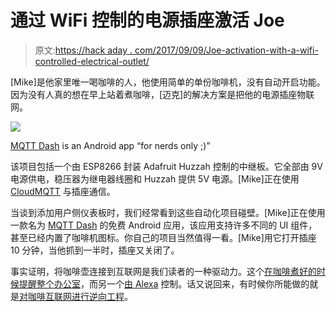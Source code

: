 # 通过 WiFi 控制的电源插座激活 Joe

> 原文:[https://hack aday . com/2017/09/09/Joe-activation-with-a-wifi-controlled-electrical-outlet/](https://hackaday.com/2017/09/09/joe-activation-with-a-wifi-controlled-electrical-outlet/)

[Mike]是他家里唯一喝咖啡的人，他使用简单的单份咖啡机，没有自动开启功能。因为没有人真的想在早上站着煮咖啡，[迈克]的解决方案是把他的电源插座物联网。

![](../Images/93d89dec1f47e362411b3e25194f6ae5.png)

[MQTT Dash](https://play.google.com/store/apps/details?id=net.routix.mqttdash&hl=en) is an Android app “for nerds only ;)”

该项目包括一个由 ESP8266 封装 Adafruit Huzzah 控制的中继板。它全部由 9V 电源供电，稳压器为继电器线圈和 Huzzah 提供 5V 电源。[Mike]正在使用 [CloudMQTT](https://www.cloudmqtt.com/) 与插座通信。

当谈到添加用户侧仪表板时，我们经常看到这些自动化项目碰壁。[Mike]正在使用一款名为 [MQTT Dash](https://play.google.com/store/apps/details?id=net.routix.mqttdash&hl=en) 的免费 Android 应用，该应用支持许多不同的 UI 组件，甚至已经内置了咖啡机图标。你自己的项目当然值得一看。[Mike]用它打开插座 10 分钟，当他抓到一半时，插座又关闭了。

事实证明，将咖啡壶连接到互联网是我们读者的一种驱动力。这个[在咖啡煮好的时候提醒整个办公室](https://hackaday.com/2015/07/24/alarm-notifies-the-office-when-the-coffee-is-ready/)，而另一个[由 Alexa](https://hackaday.com/2017/01/06/alexa-robot-coffee-maker-brews-coffee-speaks-for-itself/) 控制。话又说回来，有时候你所能做的就是[对咖啡互联网进行逆向工程](https://hackaday.com/2016/10/11/reverse-engineering-the-internet-of-coffee/)。
